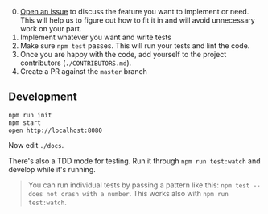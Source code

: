 0. [Open an issue](https://github.com/reactabular/reactabular/issues) to discuss the feature you want to implement or need. This will help us to figure out how to fit it in and will avoid unnecessary work on your part.
1. Implement whatever you want and write tests
2. Make sure `npm test` passes. This will run your tests and lint the code.
3. Once you are happy with the code, add yourself to the project contributors (`./CONTRIBUTORS.md`).
4. Create a PR against the `master` branch

## Development

```bash
npm run init
npm start
open http://localhost:8080
```

Now edit `./docs`.

There's also a TDD mode for testing. Run it through `npm run test:watch` and develop while it's running.

> You can run individual tests by passing a pattern like this: `npm test -- does not crash with a number`. This works also with `npm run test:watch`.
